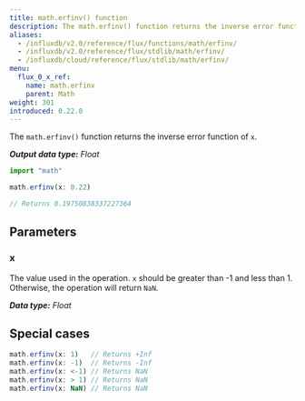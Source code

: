 ```yaml
---
title: math.erfinv() function
description: The math.erfinv() function returns the inverse error function of `x`.
aliases:
  - /influxdb/v2.0/reference/flux/functions/math/erfinv/
  - /influxdb/v2.0/reference/flux/stdlib/math/erfinv/
  - /influxdb/cloud/reference/flux/stdlib/math/erfinv/
menu:
  flux_0_x_ref:
    name: math.erfinv
    parent: Math
weight: 301
introduced: 0.22.0
---
```


The `math.erfinv()` function returns the inverse error function of `x`.

_**Output data type:** Float_

```js
import "math"

math.erfinv(x: 0.22)

// Returns 0.19750838337227364
```

## Parameters

### x
The value used in the operation.
`x` should be greater than -1 and less than 1.
Otherwise, the operation will return `NaN`.

_**Data type:** Float_

## Special cases
```js
math.erfinv(x: 1)   // Returns +Inf
math.erfinv(x: -1)  // Returns -Inf
math.erfinv(x: <-1) // Returns NaN
math.erfinv(x: > 1) // Returns NaN
math.erfinv(x: NaN) // Returns NaN
```
